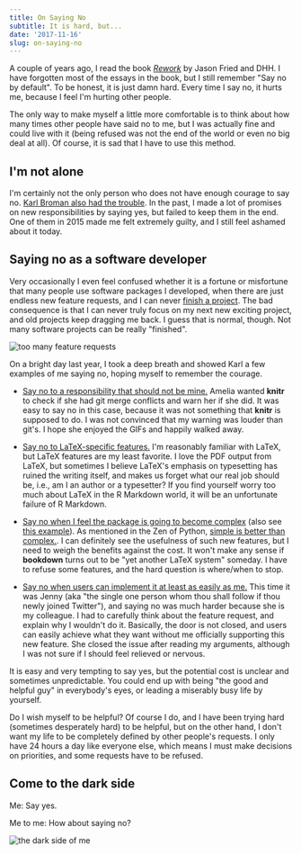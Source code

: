 ```yaml
---
title: On Saying No
subtitle: It is hard, but...
date: '2017-11-16'
slug: on-saying-no
---
```


A couple of years ago, I read the book [_Rework_](https://37signals.com/rework) by Jason Fried and DHH. I have forgotten most of the essays in the book, but I still remember "Say no by default". To be honest, it is just damn hard. Every time I say no, it hurts me, because I feel I'm hurting other people.

The only way to make myself a little more comfortable is to think about how many times other people have said no to me, but I was actually fine and could live with it (being refused was not the end of the world or even no big deal at all). Of course, it is sad that I have to use this method.

## I'm not alone

I'm certainly not the only person who does not have enough courage to say no. [Karl Broman also had the trouble](https://twitter.com/xieyihui/status/805898395231617024). In the past, I made a lot of promises on new responsibilities by saying yes, but failed to keep them in the end. One of them in 2015 made me felt extremely guilty, and I still feel ashamed about it today.

## Saying no as a software developer

Very occasionally I even feel confused whether it is a fortune or misfortune that many people use software packages I developed, when there are just endless new feature requests, and I can never [finish a project](http://250bpm.com/blog:50). The bad consequence is that I can never truly focus on my next new exciting project, and old projects keep dragging me back. I guess that is normal, though. Not many software projects can be really "finished".

![too many feature requests](https://slides.yihui.name/gif/cat-hands.gif)

On a bright day last year, I took a deep breath and showed Karl a few examples of me saying no, hoping myself to remember the courage.

- [Say no to a responsibility that should not be mine.](https://github.com/yihui/knitr/issues/1322) Amelia wanted **knitr** to check if she had git merge conflicts and warn her if she did. It was easy to say no in this case, because it was not something that **knitr** is supposed to do. I was not convinced that my warning was louder than git's. I hope she enjoyed the GIFs and happily walked away.

- [Say no to LaTeX-specific features.](https://github.com/rstudio/bookdown/issues/259) I'm reasonably familiar with LaTeX, but LaTeX features are my least favorite. I love the PDF output from LaTeX, but sometimes I believe LaTeX's emphasis on typesetting has ruined the writing itself, and makes us forget what our real job should be, i.e., am I an author or a typesetter? If you find yourself worry too much about LaTeX in the R Markdown world, it will be an unfortunate failure of R Markdown.

- [Say no when I feel the package is going to become complex](https://github.com/rstudio/bookdown/issues/238) (also see [this example](https://github.com/rstudio/bookdown/issues/251)). As mentioned in the Zen of Python, [simple is better than complex.](https://en.wikipedia.org/wiki/Zen_of_Python). I can definitely see the usefulness of such new features, but I need to weigh the benefits against the cost. It won't make any sense if **bookdown** turns out to be "yet another LaTeX system" someday. I have to refuse some features, and the hard question is where/when to stop.

- [Say no when users can implement it at least as easily as me.](https://github.com/rstudio/rmarkdown/issues/1204) This time it was Jenny (aka "the single one person whom thou shall follow if thou newly joined Twitter"), and saying no was much harder because she is my colleague. I had to carefully think about the feature request, and explain why I wouldn't do it. Basically, the door is not closed, and users can easily achieve what they want without me officially supporting this new feature. She closed the issue after reading my arguments, although I was not sure if I should feel relieved or nervous.

It is easy and very tempting to say yes, but the potential cost is unclear and sometimes unpredictable. You could end up with being "the good and helpful guy" in everybody's eyes, or leading a miserably busy life by yourself.

Do I wish myself to be helpful? Of course I do, and I have been trying hard (sometimes desperately hard) to be helpful, but on the other hand, I don't want my life to be completely defined by other people's requests. I only have 24 hours a day like everyone else, which means I must make decisions on priorities, and some requests have to be refused.

## Come to the dark side

Me: Say yes.

Me to me: How about saying no?

![the dark side of me](https://slides.yihui.name/images/me-to-me.jpg)
